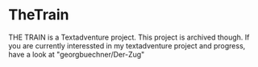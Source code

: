 # TheTrain
THE TRAIN is a Textadventure project. This project is archived though. If you are currently interessted in my textadventure project and progress, have a look at "georgbuechner/Der-Zug"
